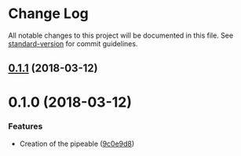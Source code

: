 # Change Log

All notable changes to this project will be documented in this file. See [standard-version](https://github.com/conventional-changelog/standard-version) for commit guidelines.

<a name="0.1.1"></a>
## [0.1.1](https://github.com/blu-j/ts-pipe/compare/v0.1.0...v0.1.1) (2018-03-12)



<a name="0.1.0"></a>
# 0.1.0 (2018-03-12)


### Features

* Creation of the pipeable ([9c0e9d8](https://github.com/blu-j/ts-pipe/commit/9c0e9d8))

